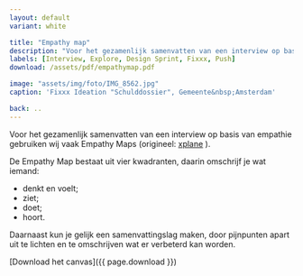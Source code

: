 ```yaml
---
layout: default
variant: white

title: "Empathy map"
description: "Voor het gezamenlijk samenvatten van een interview op basis van empathie gebruiken wij vaak Empathy Maps."
labels: [Interview, Explore, Design Sprint, Fixxx, Push]
download: /assets/pdf/empathymap.pdf

image: "assets/img/foto/IMG_8562.jpg"
caption: 'Fixxx Ideation "Schulddossier", Gemeente&nbsp;Amsterdam'

back: ..
---
```

Voor het gezamenlijk samenvatten van een interview op basis van empathie gebruiken wij vaak Empathy Maps (origineel: [xplane](https://medium.com/the-xplane-collection/updated-empathy-map-canvas-46df22df3c8a) ).

De Empathy Map bestaat uit vier kwadranten, daarin omschrijf je wat iemand:

- denkt en voelt;
- ziet;
- doet;
- hoort.

Daarnaast kun je gelijk een samenvattingslag maken, door pijnpunten apart uit te lichten en te omschrijven wat er verbeterd kan worden.

[Download het canvas]({{ page.download }})
